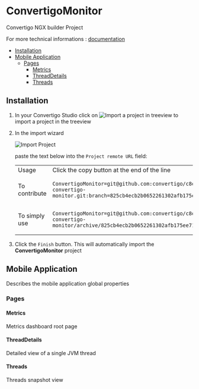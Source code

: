 


# ConvertigoMonitor

Convertigo NGX builder Project


For more technical informations : [documentation](./project.md)

- [Installation](#installation)
- [Mobile Application](#mobile-application)
    - [Pages](#pages)
        - [Metrics](#metrics)
        - [ThreadDetails](#threaddetails)
        - [Threads](#threads)


## Installation

1. In your Convertigo Studio click on ![](https://github.com/convertigo/convertigo/blob/develop/eclipse-plugin-studio/icons/studio/project_import.gif?raw=true "Import a project in treeview") to import a project in the treeview
2. In the import wizard

   ![](https://github.com/convertigo/convertigo/blob/develop/eclipse-plugin-studio/tomcat/webapps/convertigo/templates/ftl/project_import_wzd.png?raw=true "Import Project")
   
   paste the text below into the `Project remote URL` field:
   <table>
     <tr><td>Usage</td><td>Click the copy button at the end of the line</td></tr>
     <tr><td>To contribute</td><td>

     ```
     ConvertigoMonitor=git@github.com:convertigo/c8oprj-convertigo-monitor.git:branch=825cb4ecb2b0652261302afb175ee7152ee8090d
     ```
     </td></tr>
     <tr><td>To simply use</td><td>

     ```
     ConvertigoMonitor=git@github.com:convertigo/c8oprj-convertigo-monitor/archive/825cb4ecb2b0652261302afb175ee7152ee8090d.zip
     ```
     </td></tr>
    </table>
3. Click the `Finish` button. This will automatically import the __ConvertigoMonitor__ project


## Mobile Application

Describes the mobile application global properties

### Pages

#### Metrics

Metrics dashboard root page

#### ThreadDetails

Detailed view of a single JVM thread

#### Threads

Threads snapshot view




